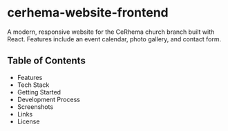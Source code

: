# cerhema-website-frontend
A modern, responsive website for the CeRhema church branch built with React. Features include an event calendar, photo gallery, and contact form.

## Table of Contents
- Features
- Tech Stack
- Getting Started
- Development Process
- Screenshots
- Links
- License

